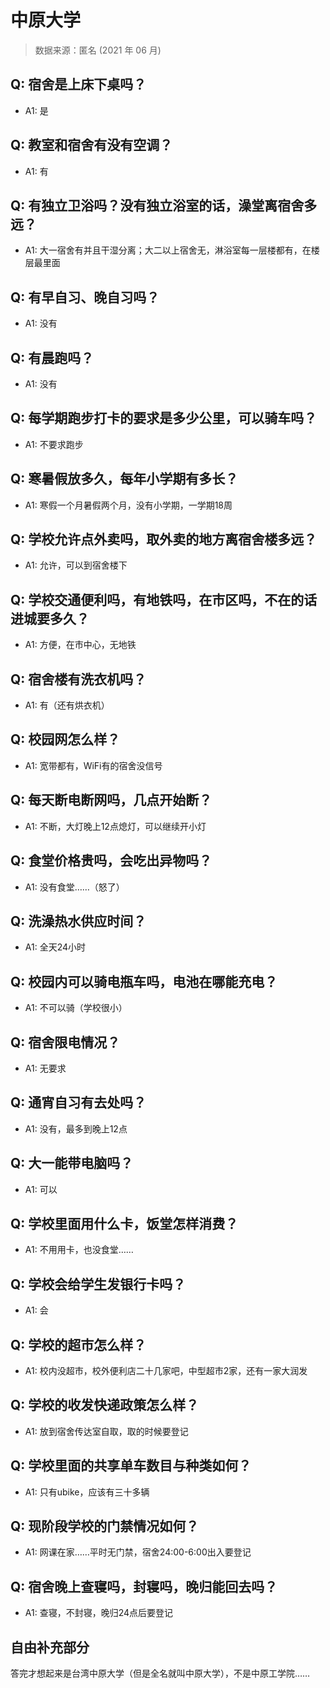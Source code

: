 # 中原大学

> 数据来源：匿名 (2021 年 06 月)

## Q: 宿舍是上床下桌吗？

- A1: 是

## Q: 教室和宿舍有没有空调？

- A1: 有

## Q: 有独立卫浴吗？没有独立浴室的话，澡堂离宿舍多远？

- A1: 大一宿舍有并且干湿分离；大二以上宿舍无，淋浴室每一层楼都有，在楼层最里面

## Q: 有早自习、晚自习吗？

- A1: 没有

## Q: 有晨跑吗？

- A1: 没有

## Q: 每学期跑步打卡的要求是多少公里，可以骑车吗？

- A1: 不要求跑步

## Q: 寒暑假放多久，每年小学期有多长？

- A1: 寒假一个月暑假两个月，没有小学期，一学期18周

## Q: 学校允许点外卖吗，取外卖的地方离宿舍楼多远？

- A1: 允许，可以到宿舍楼下

## Q: 学校交通便利吗，有地铁吗，在市区吗，不在的话进城要多久？

- A1: 方便，在市中心，无地铁

## Q: 宿舍楼有洗衣机吗？

- A1: 有（还有烘衣机）

## Q: 校园网怎么样？

- A1: 宽带都有，WiFi有的宿舍没信号

## Q: 每天断电断网吗，几点开始断？

- A1: 不断，大灯晚上12点熄灯，可以继续开小灯

## Q: 食堂价格贵吗，会吃出异物吗？

- A1: 没有食堂……（怒了）

## Q: 洗澡热水供应时间？

- A1: 全天24小时

## Q: 校园内可以骑电瓶车吗，电池在哪能充电？

- A1: 不可以骑（学校很小）

## Q: 宿舍限电情况？

- A1: 无要求

## Q: 通宵自习有去处吗？

- A1: 没有，最多到晚上12点

## Q: 大一能带电脑吗？

- A1: 可以

## Q: 学校里面用什么卡，饭堂怎样消费？

- A1: 不用用卡，也没食堂……

## Q: 学校会给学生发银行卡吗？

- A1: 会

## Q: 学校的超市怎么样？

- A1: 校内没超市，校外便利店二十几家吧，中型超市2家，还有一家大润发

## Q: 学校的收发快递政策怎么样？

- A1: 放到宿舍传达室自取，取的时候要登记

## Q: 学校里面的共享单车数目与种类如何？

- A1: 只有ubike，应该有三十多辆

## Q: 现阶段学校的门禁情况如何？

- A1: 网课在家……平时无门禁，宿舍24:00-6:00出入要登记

## Q: 宿舍晚上查寝吗，封寝吗，晚归能回去吗？

- A1: 查寝，不封寝，晚归24点后要登记

## 自由补充部分

答完才想起来是台湾中原大学（但是全名就叫中原大学），不是中原工学院……